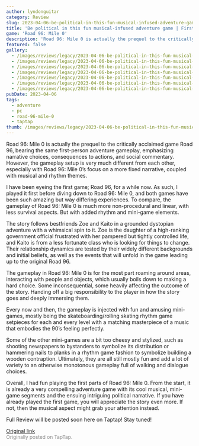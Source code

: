 ```yaml
---
author: lyndonguitar
category: Review
slug: 2023-04-06-be-political-in-this-fun-musical-infused-adventure-game-first-impressions-road-96-mile
title: 'Be political in this fun musical-infused adventure game | First Impressions - Road 96: Mile 0'
game: 'Road 96: Mile 0'
description: 'Road 96: Mile 0 is actually the prequel to the critically acclaimed game Road 96, bearing the same first-person adventure gameplay, emphasizing narrative choices, consequences to actions, and social commentary. However, the gameplay setup is very much different from each other, especially with Road 96: Mile 0’s focus on a more fixed narrative, coupled with musical and rhythm themes.'
featured: false
gallery:
  - /images/reviews/legacy/2023-04-06-be-political-in-this-fun-musical-infused-adventure-game--first-impressions---road-96-mile-0.avif
  - /images/reviews/legacy/2023-04-06-be-political-in-this-fun-musical-infused-adventure-game--first-impressions---road-96-mile-1.avif
  - /images/reviews/legacy/2023-04-06-be-political-in-this-fun-musical-infused-adventure-game--first-impressions---road-96-mile-2.avif
  - /images/reviews/legacy/2023-04-06-be-political-in-this-fun-musical-infused-adventure-game--first-impressions---road-96-mile-3.avif
  - /images/reviews/legacy/2023-04-06-be-political-in-this-fun-musical-infused-adventure-game--first-impressions---road-96-mile-4.avif
  - /images/reviews/legacy/2023-04-06-be-political-in-this-fun-musical-infused-adventure-game--first-impressions---road-96-mile-5.avif
  - /images/reviews/legacy/2023-04-06-be-political-in-this-fun-musical-infused-adventure-game--first-impressions---road-96-mile-6.avif
pubDate: 2023-04-06
tags:
  - adventure
  - pc
  - road-96-mile-0
  - taptap
thumb: /images/reviews/legacy/2023-04-06-be-political-in-this-fun-musical-infused-adventure-game--first-impressions---road-96-mile-0.avif
---
```


Road 96: Mile 0 is actually the prequel to the critically acclaimed game Road 96, bearing the same first-person adventure gameplay, emphasizing narrative choices, consequences to actions, and social commentary. However, the gameplay setup is very much different from each other, especially with Road 96: Mile 0’s focus on a more fixed narrative, coupled with musical and rhythm themes.

I have been eyeing the first game; Road 96, for a while now. As such, I played it first before diving down to Road 96: Mile 0, and both games have been such amazing but way differing experiences. To compare, the gameplay of Road 96: Mile 0 is much more non-procedural and linear, with less survival aspects. But with added rhythm and mini-game elements.

The story follows bestfriends Zoe and Kaito in a grounded dystopian adventure with a whimsical spin to it. Zoe is the daughter of a high-ranking government official frustrated with her pampered but tightly controlled life, and Kaito is from a less fortunate class who is looking for things to change. Their relationship dynamics are tested by their widely different backgrounds and initial beliefs, as well as the events that will unfold in the game leading up to the original Road 96.

The gameplay in Road 96: Mile 0 is for the most part roaming around areas, interacting with people and objects, which usually boils down to making a hard choice. Some inconsequential, some heavily affecting the outcome of the story. Handing off a big responsibility to the player in how the story goes and deeply immersing them.

Every now and then, the gameplay is injected with fun and amusing mini-games, mostly being the skateboarding/rolling skating rhythm game setpieces for each and every level with a matching masterpiece of a music that embodies the 90’s feeling perfectly.

Some of the other mini-games are a bit too cheesy and stylized, such as shooting newspapers to bystanders to symbolize its distribution or hammering nails to planks in a rhythm game fashion to symbolize building a wooden contraption. Ultimately, they are all still mostly fun and add a lot of variety to an otherwise monotonous gameplay full of walking and dialogue choices.

Overall, I had fun playing the first parts of Road 96: Mile 0. From the start, it is already a very compelling adventure game with its cool musical, mini-game segments and the ensuing intriguing political narrative. If you have already played the first game, you will appreciate the story even more. If not, then the musical aspect might grab your attention instead.

Full Review will be posted soon here on Taptap! Stay tuned!

[Original link](https://www.taptap.io/post/5018781)<br><span style="font-size: 0.95em; color: #888;">Originally posted on TapTap.</span>